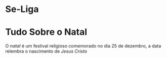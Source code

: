 # Se-Liga
<!DOCTYPE html>
<html lang = "pt-br">
<head>
<meta charset = "UTF-8">
<title>Natal</title>
</head>
<body>
<p><h1><strong>Tudo Sobre o Natal</strong></h1></p>

<p>O <em>natal</em> é um festival religioso comemorado no dia 25 de dezembro, a data relembra o nascimento de <em>Jesus Cristo</em> 